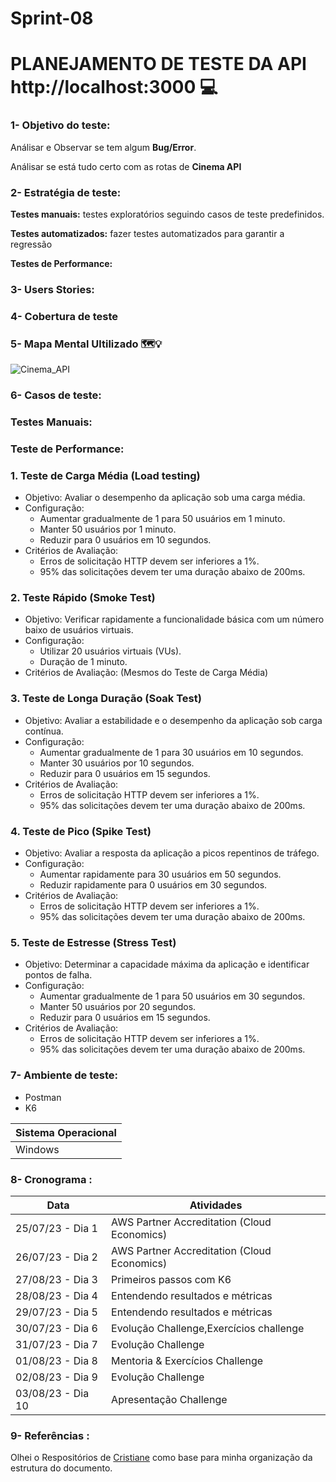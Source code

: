 # Sprint-08

# PLANEJAMENTO DE TESTE DA API http://localhost:3000 💻

### 1- Objetivo do teste: 

Análisar e Observar se tem algum __Bug/Error__.

Análisar se está tudo certo com as rotas de __Cinema API__

### 2- Estratégia de teste:

__Testes manuais:__ testes exploratórios seguindo casos de teste predefinidos.

__Testes automatizados:__ fazer testes automatizados para garantir a regressão

__Testes de Performance:__

### 3- Users Stories:


### 4- Cobertura de teste


### 5- Mapa Mental Ultilizado 🗺️💡
 
![Cinema_API](/uploads/b10451374db9bef6d5106b28322e7755/Cinema_API.png)
 
### 6- Casos de teste:

### Testes Manuais:

### Teste de Performance:

### 1. Teste de Carga Média (Load testing)

- Objetivo: Avaliar o desempenho da aplicação sob uma carga média.
- Configuração:
  - Aumentar gradualmente de 1 para 50 usuários em 1 minuto.
  - Manter 50 usuários por 1 minuto.
  - Reduzir para 0 usuários em 10 segundos.
- Critérios de Avaliação:
  - Erros de solicitação HTTP devem ser inferiores a 1%.
  - 95% das solicitações devem ter uma duração abaixo de 200ms.

### 2. Teste Rápido (Smoke Test)
- Objetivo: Verificar rapidamente a funcionalidade básica com um número baixo de usuários virtuais.
- Configuração:
  - Utilizar 20 usuários virtuais (VUs).
  - Duração de 1 minuto.
- Critérios de Avaliação: (Mesmos do Teste de Carga Média)

### 3. Teste de Longa Duração (Soak Test)
- Objetivo: Avaliar a estabilidade e o desempenho da aplicação sob carga contínua.
- Configuração:
  - Aumentar gradualmente de 1 para 30 usuários em 10 segundos.
  - Manter 30 usuários por 10 segundos.
  - Reduzir para 0 usuários em 15 segundos.
- Critérios de Avaliação:
  - Erros de solicitação HTTP devem ser inferiores a 1%.
  - 95% das solicitações devem ter uma duração abaixo de 200ms.

### 4. Teste de Pico (Spike Test)
- Objetivo: Avaliar a resposta da aplicação a picos repentinos de tráfego.
- Configuração:
  - Aumentar rapidamente para 30 usuários em 50 segundos.
  - Reduzir rapidamente para 0 usuários em 30 segundos.
- Critérios de Avaliação:
  - Erros de solicitação HTTP devem ser inferiores a 1%.
  - 95% das solicitações devem ter uma duração abaixo de 200ms.

### 5. Teste de Estresse (Stress Test)
- Objetivo: Determinar a capacidade máxima da aplicação e identificar pontos de falha.
- Configuração:
  - Aumentar gradualmente de 1 para 50 usuários em 30 segundos.
  - Manter 50 usuários por 20 segundos.
  - Reduzir para 0 usuários em 15 segundos.
- Critérios de Avaliação:
  - Erros de solicitação HTTP devem ser inferiores a 1%.
  - 95% das solicitações devem ter uma duração abaixo de 200ms.

### 7- Ambiente de teste:

*  Postman
*  K6


| Sistema Operacional |
|---|
| Windows |

### 8- Cronograma :

| Data | Atividades |
|---|---|
| 25/07/23 - Dia 1 | AWS Partner Accreditation (Cloud Economics) |
| 26/07/23 - Dia 2 | AWS Partner Accreditation (Cloud Economics) |
| 27/08/23 - Dia 3 | Primeiros passos com K6 |
| 28/08/23 - Dia 4 | Entendendo resultados e métricas|
| 29/07/23 - Dia 5 | Entendendo resultados e métricas |
| 30/07/23 - Dia 6 | Evolução Challenge,Exercícios challenge |
| 31/07/23 - Dia 7 | Evolução Challenge |
| 01/08/23 - Dia 8 | Mentoria & Exercícios Challenge|
| 02/08/23 - Dia 9 | Evolução Challenge| 
| 03/08/23 - Dia 10 | Apresentação Challenge |


### 9- Referências :

Olhei o Respositórios de [Cristiane](https://gitlab.com/Cristiane777/sprint-1-processos-ageis-e-fundamentos-de-teste/-/blob/pb_sprint3/README.md?plain=1) como base para minha organização da estrutura do documento.


